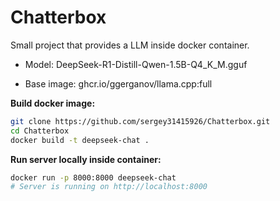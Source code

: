 # Chatterbox

Small project that provides a LLM inside docker container.

- Model: DeepSeek-R1-Distill-Qwen-1.5B-Q4_K_M.gguf

- Base image: ghcr.io/ggerganov/llama.cpp:full

**Build docker image:**

```bash
git clone https://github.com/sergey31415926/Chatterbox.git
cd Chatterbox
docker build -t deepseek-chat .
```

**Run server locally inside container:**

```bash
docker run -p 8000:8000 deepseek-chat
# Server is running on http://localhost:8000
```